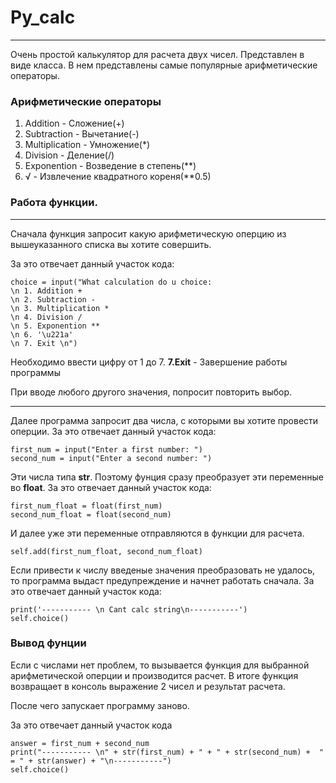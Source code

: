 # Py_calc
****
Очень простой калькулятор для расчета двух чисел. Представлен в виде класса.
В нем представлены самые популярные арифметические операторы. 

### Арифметические операторы

1. Addition - Сложение(+)
2. Subtraction - Вычетание(-)
3. Multiplication - Умножение(*)
4. Division - Деление(/)
5. Exponention - Возведение в степень(**)
6. √ - Извлечение квадратного кореня(**0.5)


### Работа функции.
*****
Сначала функция запросит какую арифметическую оперцию из вышеуказанного списка вы хотите совершить.

За это отвечает данный участок кода:
```
choice = input("What calculation do u choice: 
\n 1. Addition + 
\n 2. Subtraction - 
\n 3. Multiplication * 
\n 4. Division / 
\n 5. Exponention ** 
\n 6. '\u221a' 
\n 7. Exit \n")
```

Необходимо ввести цифру от 1 до 7.
**7.Exit** - Завершение работы программы

При вводе любого другого значения, попросит повторить выбор.

***
Далее программа запросит два числа, с которыми вы хотите провести оперции.
За это отвечает данный участок кода:
```
first_num = input("Enter a first number: ")
second_num = input("Enter a second number: ")
```

Эти числа типа **str**. Поэтому фунция сразу преобразует эти переменные во **float**.
За это отвечает данный участок кода:
```
first_num_float = float(first_num)
second_num_float = float(second_num)
```
И далее уже эти переменные отправляются в функции для расчета.

```
self.add(first_num_float, second_num_float)
```

Если привести к числу введеные значения преобразовать не удалось, то программа выдаст предупреждение и начнет работать сначала.
За это отвечает данный участок кода:
```
print('----------- \n Cant calc string\n-----------')
self.choice()
```

### Вывод фунции
Если с числами нет проблем, то вызывается функция для выбранной арифметической оперции и производится расчет.
В итоге функция возвращает в консоль выражение 2 чисел и результат расчета.

После чего запускает программу заново.

За это отвечает данный участок кода
```
answer = first_num + second_num
print("----------- \n" + str(first_num) + " + " + str(second_num) +  " = " + str(answer) + "\n-----------")
self.choice()
```

